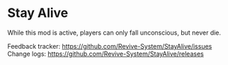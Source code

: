 # Stay Alive

While this mod is active, players can only fall unconscious, but never die.

Feedback tracker:  https://github.com/Revive-System/StayAlive/issues</br>
Change logs: https://github.com/Revive-System/StayAlive/releases
